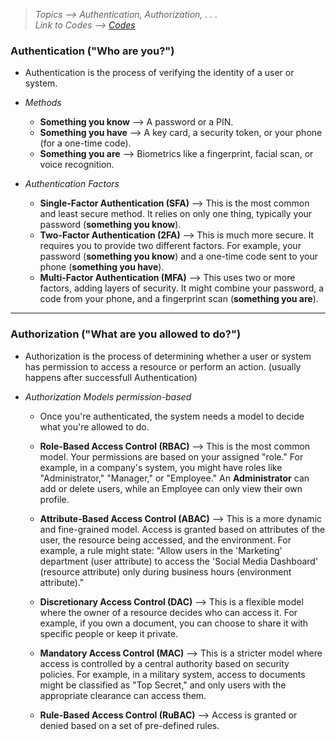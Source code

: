 > *Topics --> Authentication, Authorization, . . .*\
> *Link to Codes --> [Codes](../Codes/AuthenticateAuthorize.java)*



### Authentication ("Who are you?")
- Authentication is the process of verifying the identity of a user or system.
- *Methods*
  - **Something you know** --> A password or a PIN.
  - **Something you have** --> A key card, a security token, or your phone (for a one-time code).
  - **Something you are** --> Biometrics like a fingerprint, facial scan, or voice recognition.

- *Authentication Factors*
  - **Single-Factor Authentication (SFA)** --> This is the most common and least secure method. It relies on only one thing, typically your password (**something you know**).
  - **Two-Factor Authentication (2FA)** --> This is much more secure. It requires you to provide two different factors. For example, your password (**something you know**) and a one-time code sent to your phone (**something you have**).
  - **Multi-Factor Authentication (MFA)** --> This uses two or more factors, adding layers of security. It might combine your password, a code from your phone, and a fingerprint scan (**something you are**).


---

### Authorization ("What are you allowed to do?")
- Authorization is the process of determining whether a user or system has permission to access a resource or perform an action. (usually happens after successfull Authentication)

- *Authorization Models permission-based*
  - Once you're authenticated, the system needs a model to decide what you're allowed to do.

  - **Role-Based Access Control (RBAC)** --> This is the most common model. Your permissions are based on your assigned "role." For example, in a company's system, you might have roles like "Administrator," "Manager," or "Employee." An **Administrator** can add or delete users, while an Employee can only view their own profile.

  - **Attribute-Based Access Control (ABAC)** --> This is a more dynamic and fine-grained model. Access is granted based on attributes of the user, the resource being accessed, and the environment. For example, a rule might state: "Allow users in the 'Marketing' department (user attribute) to access the 'Social Media Dashboard' (resource attribute) only during business hours (environment attribute)."

  - **Discretionary Access Control (DAC)** --> This is a flexible model where the owner of a resource decides who can access it. For example, if you own a document, you can choose to share it with specific people or keep it private.

  - **Mandatory Access Control (MAC)** --> This is a stricter model where access is controlled by a central authority based on security policies. For example, in a military system, access to documents might be classified as "Top Secret," and only users with the appropriate clearance can access them.

  - **Rule-Based Access Control (RuBAC)** --> Access is granted or denied based on a set of pre-defined rules. 

